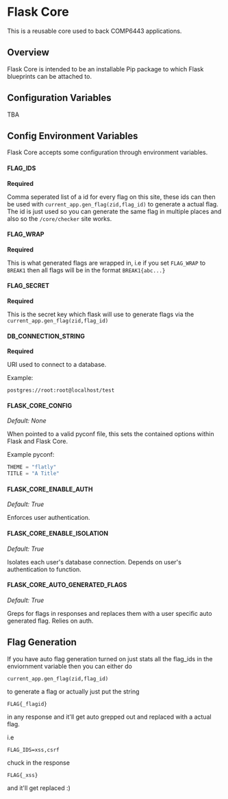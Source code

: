 # Flask Core

This is a reusable core used to back COMP6443 applications.

## Overview

Flask Core is intended to be an installable Pip package to which Flask blueprints can be attached to.

## Configuration Variables

TBA

## Config Environment Variables

Flask Core accepts some configuration through environment variables.

#### FLAG_IDS

**Required**

Comma seperated list of a id for every flag on this site, these ids can then be used with `current_app.gen_flag(zid,flag_id)` to generate a actual flag. The id is just used so you can generate the same flag in multiple places and also so the `/core/checker` site works. 

#### FLAG_WRAP

**Required**

This is what generated flags are wrapped in, i.e if you set `FLAG_WRAP` to `BREAK1` then all flags will be in the format `BREAK1{abc...}`

#### FLAG_SECRET

**Required**

This is the secret key which flask will use to generate flags via the `current_app.gen_flag(zid,flag_id)`

#### DB_CONNECTION_STRING

**Required**

URI used to connect to a database.

Example:

```
postgres://root:root@localhost/test
``` 

#### FLASK_CORE_CONFIG

*Default: None*

When pointed to a valid pyconf file, this sets the contained options within Flask and Flask Core.

Example pyconf:

```python
THEME = "flatly"
TITLE = "A Title"
```

#### FLASK_CORE_ENABLE_AUTH

*Default: True*

Enforces user authentication.

#### FLASK_CORE_ENABLE_ISOLATION

*Default: True*

Isolates each user's database connection. Depends on user's authentication to function.

#### FLASK_CORE_AUTO_GENERATED_FLAGS

*Default: True*

Greps for flags in responses and replaces them with a user specific auto generated flag. Relies on auth. 

## Flag Generation

If you have auto flag generation turned on just stats all the flag_ids in the enviornment variable then you can either do 

```
current_app.gen_flag(zid,flag_id)
```

to generate a flag or actually just put the string

```
FLAG{_flagid}
```

in any response and it'll get auto grepped out and replaced with a actual flag. 

i.e 

```
FLAG_IDS=xss,csrf
```

chuck in the response 

```
FLAG{_xss}
```

and it'll get replaced :)